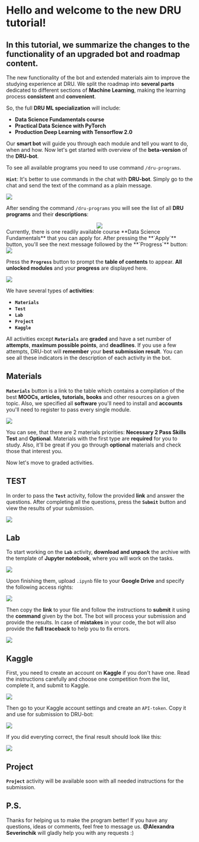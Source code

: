 # Hello and welcome to the new DRU tutorial!

## In this tutorial, we summarize the changes to the functionality of an upgraded bot and roadmap content. 

The new functionality of the bot and extended materials aim to improve the studying experience at DRU. We split the roadmap into **several parts** dedicated to different sections of **Machine Learning**, making the learning process **consistent** and **convenient**.

So, the full **DRU ML specialization** will include:
 - **Data Science Fundamentals course**
 - **Practical Data Science with PyTorch**
 - **Production Deep Learning with Tensorflow 2.0**
 
Our **smart bot** will guide you through each module and tell you want to do, when and how.
Now let's get started with overview of the **beta-version** of the **DRU-bot**. 
 
 
To see all available programs you need to use command `/dru-programs`. 

**`Hint`**: It's better to use commands in the chat with **DRU-bot**. Simply go to the chat and send the text of the command as a plain message.
 
 <img align="center" src="https://github.com/DataRootUniversity/bot/blob/master/imgs/dru-programs-in.png?raw=true">
 
After sending the command `/dru-programs` you will see the list of all **DRU programs** and their **descriptions**:
 <div align="center">
 <img align="center" src="https://github.com/DataRootUniversity/bot/blob/master/imgs/dru-programs-out.png?raw=true">
 </div>
Currently, there is one readily available course **Data Science Fundamentals** that you can apply for. After pressing the **`Apply`** button, you'll see the next message followed by the **`Progress`** button:

<img align="center" src="https://github.com/DataRootUniversity/bot/blob/master/imgs/dsf-apply.png?raw=true">

Press the **`Progress`** button to prompt the **table of contents** to appear. **All unlocked modules** and your **progress** are displayed here.

![](https://github.com/DataRootUniversity/bot/blob/master/imgs/progress.gif)


We have several types of **activities**: 
* **`Materials`** 
* **`Test`** 
* **`Lab`**
* **`Project`**
* **`Kaggle`**

All activities except **`Materials`** are **graded** and have a set number of **attempts**, **maximum possible points**, and **deadlines**. If you use a few attempts, DRU-bot will **remember** your **best submission result**.  You can see all these indicators in the description of each activity in the bot.


## Materials

**`Materials`** button is a link to the table which contains a compilation of the best **MOOCs, articles, tutorials, books** and other resources on a given topic. Also, we specified all **software** you'll need to install and **accounts** you'll need to register to pass every single module. 

<img align="center" src="https://github.com/DataRootUniversity/bot/blob/master/imgs/materials.png?raw=true">

You can see, that there are 2 materials priorities: **Necessary 2 Pass Skills Test** and **Optional**. Materials with the first type are **required** for you to study. Also, it'll be great if you go through **optional** materials and check those that interest you.


Now let's move to graded activities.

## TEST

In order to pass the **`Test`** activity, follow the provided **link** and answer the questions.
After completing all the questions, press the **`Submit`** button and view the results of your submission.

![](https://github.com/DataRootUniversity/bot/blob/master/imgs/math-test.gif)


## Lab

To start working on the **`Lab`** activity, **download and unpack** the archive with the template of **Jupyter notebook**, where you will work on the tasks.

<img align="center" src="https://github.com/DataRootUniversity/bot/blob/master/imgs/lab-template.png?raw=true">

Upon finishing them, upload `.ipynb` file to your **Google Drive** and specify the following access rights:

![](https://github.com/DataRootUniversity/bot/blob/master/imgs/access-rights.gif)

Then copy the **link** to your file and follow the instructions to **submit** it using the **command** given by the bot. The bot will process your submission and provide the results. In case of **mistakes** in your code, the bot will also provide the **full traceback** to help you to fix errors.


![](https://github.com/DataRootUniversity/bot/blob/master/imgs/lab-submission.gif)


## Kaggle

First, you need to create an account on **Kaggle** if you don't have one. Read the instructions carefully and choose one competition from the list, complete it, and submit to Kaggle. 

<img align="center" src="https://github.com/DataRootUniversity/bot/blob/master/imgs/kaggle-list.png?raw=true">

Then go to your Kaggle account settings and create an `API-token`. Copy it and use for submission to DRU-bot:

![](https://github.com/DataRootUniversity/bot/blob/master/imgs/api-token.gif)    

If you did everyting correct, the final result should look like this:

<img align="center" src="https://github.com/DataRootUniversity/bot/blob/master/imgs/kaggle-submit.png?raw=true">


## Project

**`Project`** activity will be available soon with all needed instructions for the submission.


## P.S.

Thanks for helping us to make the program better! If you have any questions, ideas or comments, feel free to message us. **@Alexandra Severinchik** will gladly help you with any requests :)
